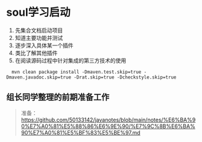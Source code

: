 # soul学习启动

1. 先集合文档启动项目
2. 知道主要功能并测试
3. 逐步深入具体某一个插件
4. 类比了解其他插件
5. 在阅读源码过程中针对集成的第三方技术的使用



```
  mvn clean package install -Dmaven.test.skip=true -Dmaven.javadoc.skip=true -Drat.skip=true -Dcheckstyle.skip=true 

```



## 组长同学整理的前期准备工作



> 准备：https://github.com/50133142/javanotes/blob/main/notes/%E6%BA%90%E7%A0%81%E5%88%86%E6%9E%90/%E7%9C%8B%E6%BA%90%E7%A0%81%E5%BF%83%E5%BE%97.md

